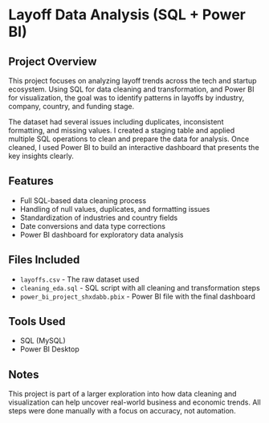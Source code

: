# Layoff Data Analysis (SQL + Power BI)

## Project Overview

This project focuses on analyzing layoff trends across the tech and startup ecosystem. Using SQL for data cleaning and transformation, and Power BI for visualization, the goal was to identify patterns in layoffs by industry, company, country, and funding stage.

The dataset had several issues including duplicates, inconsistent formatting, and missing values. I created a staging table and applied multiple SQL operations to clean and prepare the data for analysis. Once cleaned, I used Power BI to build an interactive dashboard that presents the key insights clearly.

## Features

- Full SQL-based data cleaning process
- Handling of null values, duplicates, and formatting issues
- Standardization of industries and country fields
- Date conversions and data type corrections
- Power BI dashboard for exploratory data analysis

## Files Included

- `layoffs.csv` - The raw dataset used
- `cleaning_eda.sql` - SQL script with all cleaning and transformation steps
- `power_bi_project_shxdabb.pbix` - Power BI file with the final dashboard

## Tools Used

- SQL (MySQL)
- Power BI Desktop

## Notes

This project is part of a larger exploration into how data cleaning and visualization can help uncover real-world business and economic trends. All steps were done manually with a focus on accuracy, not automation.
